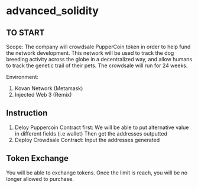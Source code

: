 # advanced_solidity
## TO START
Scope: 
The company will crowdsale PupperCoin token in order to help fund the network development.
This network will be used to track the dog breeding activity across the globe in a decentralized way, and allow humans to track the genetic trail of their pets.
The crowdsale will run for 24 weeks. 


Environment: 
1. Kovan Network (Metamask)
2. Injected Web 3 (Remix)

## Instruction
1. Deloy Puppercoin Contract first:
We will be able to put alternative value in different fields (i.e wallet)
Then get the addresses outputted 
2. Deploy Crowdsale Contract: 
Input the addresses generated 

## Token Exchange 
You will be able to exchange tokens. Once the limit is reach, you will be no longer allowed to purchase. 
